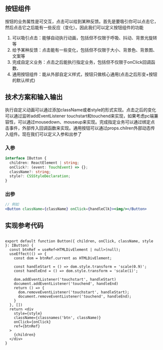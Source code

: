 ## 按钮组件
按钮的业务属性是可交互，点击可以给到某种反馈。首先是要吸引你可以点击它，然后点击它之后能有一些反应（变化）。因此我们可以定义按钮组件的功能
1. 可以吸引点击：能够自动执行动画，包括但不仅限于呼吸、抖动、背景光旋转等
2. 给予某种反馈：点击能有一些变化，包括但不仅限于大小、背景色、背景图、文案等
3. 完成自定义业务：点击之后能执行指定业务，包括但不仅限于onClick回调函数、
4. 通用按钮组件：能从外部自定义样式，按钮只做核心通用(点击之后形变+按钮的默认样式)

## 技术方案和输入输出
执行自定义动画可以通过添加className或者style的形式实现。点击之后的变化可以通过监听addEventListener touchstart和touchend来实现，如果考虑pc端兼容性，可以通过mousedown、mouseup来实现。完成指定业务可以通过绑定点击事件，外部传入回调函数来实现。通用按钮可以通过props.chilren外部动态传入组件。现在我们可以定义入参和出参了

### 入参
```ts
interface IButton {
  children: ReactElement | string;
  onClick?: (event: TouchEvent) => {};
  className?: string;
  style?: CSSStyleDeclaration;
}
```

### 出参
```jsx
// 例如
<Button className={className} onClick={handleClk}><img/></Button>
```

## 实现参考代码
```tsx

export default function Button({ children, onClick, className, style }: IButton) {
  const btnRef = useRef<HTMLDivElement | null>(null);
  useEffect(() => {
    const dom = btnRef.current as HTMLDivElement;

    const handleStart = () => dom.style.transform = 'scale(0.9)';
    const handleEnd = () => dom.style.transform = 'scale(1)';

    dom.addEventListener('touchstart', handleStart)
    document.addEventListener('touchend', handleEnd)
    return () => {
      dom.removeEventListener('touchstart', handleStart);
      document.removeEventListener('touchend', handleEnd);
    }
  }, [])
  return <div
    style={style}
    className={classnames('btn', className)}
    onClick={onClick}
    ref={btnRef}
  >
    {children}
  </div>
}
```
